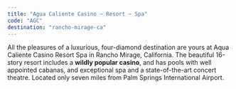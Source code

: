 ```yaml
---
title: "Agua Caliente Casino ~ Resort ~ Spa"
code: "AGC"
destination: "rancho-mirage-ca"
---
```


All the pleasures of a luxurious, four-diamond destination are yours at Aqua Caliente Casino Resort Spa in Rancho Mirage, California. The beautiful 16-story resort includes a **wildly popular casino**, and has pools with well appointed cabanas, and exceptional spa and a state-of-the-art concert theatre. Located only seven miles from Palm Springs International Airport.
  